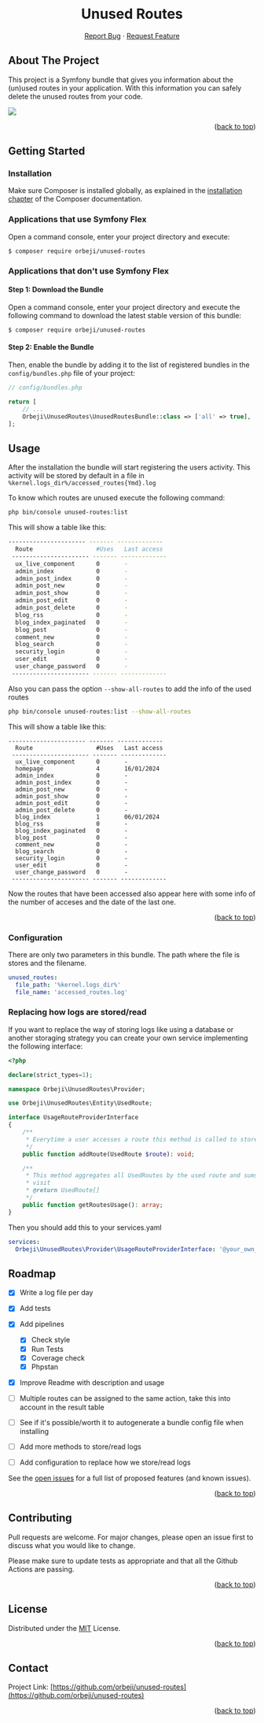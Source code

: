<a name="readme-top"></a>


<!-- PROJECT LOGO -->
<br />
<div align="center">
<h1 align="center">Unused Routes</h1>

  <p align="center">
    <a href="https://github.com/orbeji/unused-routes/issues">Report Bug</a>
    ·
    <a href="https://github.com/orbeji/unused-routes/issues">Request Feature</a>
  </p>
</div>




<!-- ABOUT THE PROJECT -->
## About The Project

This project is a Symfony bundle that gives you information about the (un)used routes in your application.
With this information you can safely delete the unused routes from your code.

![](docs/screenshots/list.png)


<p align="right">(<a href="#readme-top">back to top</a>)</p>


<!-- GETTING STARTED -->
## Getting Started

### Installation

Make sure Composer is installed globally, as explained in the
[installation chapter](https://getcomposer.org/doc/00-intro.md)
of the Composer documentation.

### Applications that use Symfony Flex

Open a command console, enter your project directory and execute:

```console
$ composer require orbeji/unused-routes
```

### Applications that don't use Symfony Flex

#### Step 1: Download the Bundle

Open a command console, enter your project directory and execute the
following command to download the latest stable version of this bundle:

```console
$ composer require orbeji/unused-routes
```

#### Step 2: Enable the Bundle

Then, enable the bundle by adding it to the list of registered bundles
in the `config/bundles.php` file of your project:

```php
// config/bundles.php

return [
    // ...
    Orbeji\UnusedRoutes\UnusedRoutesBundle::class => ['all' => true],
];
```


<!-- USAGE EXAMPLES -->
## Usage

After the installation the bundle will start registering the users activity.
This activity will be stored by default in a file in `%kernel.logs_dir%/accessed_routes{Ymd}.log`

To know which routes are unused execute the following command:
```bash
php bin/console unused-routes:list
```
This will show a table like this:
```bash
---------------------- ------- ------------- 
  Route                  #Uses   Last access  
 ---------------------- ------- ------------- 
  ux_live_component      0       -            
  admin_index            0       -            
  admin_post_index       0       -            
  admin_post_new         0       -            
  admin_post_show        0       -            
  admin_post_edit        0       -            
  admin_post_delete      0       -            
  blog_rss               0       -            
  blog_index_paginated   0       -            
  blog_post              0       -            
  comment_new            0       -            
  blog_search            0       -            
  security_login         0       -            
  user_edit              0       -            
  user_change_password   0       -            
 ---------------------- ------- -------------
 ```

Also you can pass the option `--show-all-routes` to add the info of the used routes
```bash
php bin/console unused-routes:list --show-all-routes
```
This will show a table like this:
```
---------------------- ------- ------------- 
  Route                  #Uses   Last access  
 ---------------------- ------- ------------- 
  ux_live_component      0       -            
  homepage               4       16/01/2024   
  admin_index            0       -            
  admin_post_index       0       -            
  admin_post_new         0       -            
  admin_post_show        0       -            
  admin_post_edit        0       -            
  admin_post_delete      0       -            
  blog_index             1       06/01/2024   
  blog_rss               0       -            
  blog_index_paginated   0       -            
  blog_post              0       -            
  comment_new            0       -            
  blog_search            0       -            
  security_login         0       -            
  user_edit              0       -            
  user_change_password   0       -            
 ---------------------- ------- -------------
 ```
Now the routes that have been accessed also appear here with some info of the number of acceses and the date of the last one.

<p align="right">(<a href="#readme-top">back to top</a>)</p>

### Configuration
There are only two parameters in this bundle. The path where the file is stores and the filename.
```yaml
unused_routes:
  file_path: '%kernel.logs_dir%'
  file_name: 'accessed_routes.log'
```
### Replacing how logs are stored/read 
If you want to replace the way of storing logs like using a database or another storaging strategy you can create your own service implementing the following interface:
```php
<?php

declare(strict_types=1);

namespace Orbeji\UnusedRoutes\Provider;

use Orbeji\UnusedRoutes\Entity\UsedRoute;

interface UsageRouteProviderInterface
{
    /**
     * Everytime a user accesses a route this method is called to store this usage
     */
    public function addRoute(UsedRoute $route): void;

    /**
     * This method aggregates all UsedRoutes by the used route and sums all visits, leaving the timestamp of the last
     * visit
     * @return UsedRoute[]
     */
    public function getRoutesUsage(): array;
}
```
Then you should add this to your services.yaml

```yaml
services:
  Orbeji\UnusedRoutes\Provider\UsageRouteProviderInterface: '@your_own_service'
```

<!-- ROADMAP -->
## Roadmap

- [x] Write a log file per day
- [x] Add tests
- [x] Add pipelines
  - [x] Check style
  - [x] Run Tests
  - [x] Coverage check
  - [x] Phpstan
- [x] Improve Readme with description and usage
- [ ] Multiple routes can be assigned to the same action, take this into account in the result table
- [ ] See if it's possible/worth it to autogenerate a bundle config file when installing
- [ ] Add more methods to store/read logs
- [ ] Add configuration to replace how we store/read logs


See the [open issues](https://github.com/orbeji/unused-routes/issues) for a full list of proposed features (and known issues).

<p align="right">(<a href="#readme-top">back to top</a>)</p>



<!-- CONTRIBUTING -->
## Contributing

Pull requests are welcome. For major changes, please open an issue first
to discuss what you would like to change.

Please make sure to update tests as appropriate and that all the Github Actions are passing.

<p align="right">(<a href="#readme-top">back to top</a>)</p>



<!-- LICENSE -->
## License

Distributed under the [MIT](https://choosealicense.com/licenses/mit/) License. 

<p align="right">(<a href="#readme-top">back to top</a>)</p>



<!-- CONTACT -->
## Contact

Project Link: [https://github.com/orbeji/unused-routes](https://github.com/orbeji/unused-routes)

<p align="right">(<a href="#readme-top">back to top</a>)</p>
